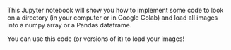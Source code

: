 This Jupyter notebook will show you how to implement some code to look on a directory (in your computer or in Google Colab) and load all images into a numpy array or a Pandas dataframe.

You can use this code (or versions of it) to load your images!
